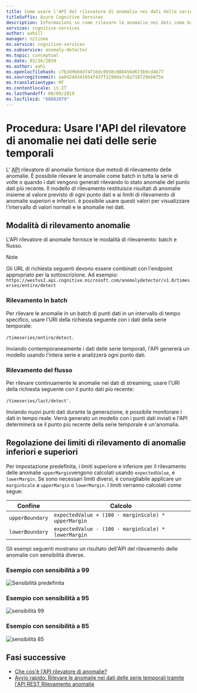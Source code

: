 ```yaml
---
title: Come usare l'API del rilevatore di anomalie nei dati delle serie temporali
titleSuffix: Azure Cognitive Services
description: Informazioni su come rilevare le anomalie nei dati come batch o in streaming di dati.
services: cognitive-services
author: aahill
manager: nitinme
ms.service: cognitive-services
ms.subservice: anomaly-detector
ms.topic: conceptual
ms.date: 03/26/2019
ms.author: aahi
ms.openlocfilehash: c7b3d9b66d74f16dc0938c888456d673b9cd4b77
ms.sourcegitcommit: aa042d4341054f437f3190da7c8a718729eb675e
ms.translationtype: MT
ms.contentlocale: it-IT
ms.lasthandoff: 08/09/2019
ms.locfileid: "68882879"
---
```

# <a name="how-to-use-the-anomaly-detector-api-on-your-time-series-data"></a>Procedura: Usare l'API del rilevatore di anomalie nei dati delle serie temporali  

L' [API](https://westus2.dev.cognitive.microsoft.com/docs/services/AnomalyDetector/operations/post-timeseries-entire-detect) rilevatore di anomalie fornisce due metodi di rilevamento delle anomalie. È possibile rilevare le anomalie come batch in tutta la serie di volte o quando i dati vengono generati rilevando lo stato anomalie del punto dati più recente. Il modello di rilevamento restituisce risultati di anomalie insieme al valore previsto di ogni punto dati e ai limiti di rilevamento di anomalie superiori e inferiori. è possibile usare questi valori per visualizzare l'intervallo di valori normali e le anomalie nei dati.

## <a name="anomaly-detection-modes"></a>Modalità di rilevamento anomalie 

L'API rilevatore di anomalie fornisce le modalità di rilevamento: batch e flusso.

> [!NOTE]
> Gli URL di richiesta seguenti devono essere combinati con l'endpoint appropriato per la sottoscrizione. Ad esempio: `https://westus2.api.cognitive.microsoft.com/anomalydetector/v1.0/timeseries/entire/detect`


### <a name="batch-detection"></a>Rilevamento in batch

Per rilevare le anomalie in un batch di punti dati in un intervallo di tempo specifico, usare l'URI della richiesta seguente con i dati della serie temporale: 

`/timeseries/entire/detect`. 

Inviando contemporaneamente i dati delle serie temporali, l'API genererà un modello usando l'intera serie e analizzerà ogni punto dati.  

### <a name="streaming-detection"></a>Rilevamento del flusso

Per rilevare continuamente le anomalie nei dati di streaming, usare l'URI della richiesta seguente con il punto dati più recente: 

`/timeseries/last/detect'`. 

Inviando nuovi punti dati durante la generazione, è possibile monitorare i dati in tempo reale. Verrà generato un modello con i punti dati inviati e l'API determinerà se il punto più recente della serie temporale è un'anomalia.

## <a name="adjusting-lower-and-upper-anomaly-detection-boundaries"></a>Regolazione dei limiti di rilevamento di anomalie inferiori e superiori

Per impostazione predefinita, i limiti superiore e inferiore per il rilevamento delle anomalie `upperMargin`vengono calcolati usando `expectedValue`, e `lowerMargin`. Se sono necessari limiti diversi, è consigliabile applicare un `marginScale` a `upperMargin` o `lowerMargin`. I limiti verranno calcolati come segue:

|Confine  |Calcolo  |
|---------|---------|
|`upperBoundary` | `expectedValue + (100 - marginScale) * upperMargin`        |
|`lowerBoundary` | `expectedValue - (100 - marginScale) * lowerMargin`        |

Gli esempi seguenti mostrano un risultato dell'API del rilevamento delle anomalie con sensibilità diverse.

### <a name="example-with-sensitivity-at-99"></a>Esempio con sensibilità a 99

![Sensibilità predefinita](../media/sensitivity_99.png)

### <a name="example-with-sensitivity-at-95"></a>Esempio con sensibilità a 95

![sensibilità 99](../media/sensitivity_95.png)

### <a name="example-with-sensitivity-at-85"></a>Esempio con sensibilità a 85

![sensibilità 85](../media/sensitivity_85.png)

## <a name="next-steps"></a>Fasi successive

* [Che cos'è l'API rilevatore di anomalie?](../overview.md)
* [Avvio rapido: Rilevare le anomalie nei dati delle serie temporali tramite l'API REST Rilevamento anomalie](../quickstarts/detect-data-anomalies-csharp.md)
